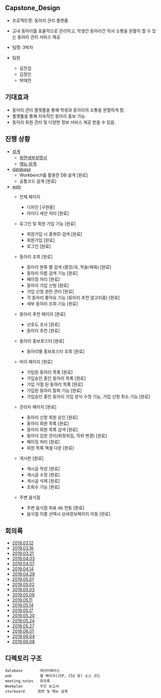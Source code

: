 ## Capstone_Design
- 프로젝트명: 동아리 관리 플랫폼

- 교내 동아리를 효율적으로 관리하고, 학생간 동아리간 의사 소통을 원활히 할 수 있는 동아리 관리 서비스 제공
- 팀명:  3박자  
- 팀원
   - 김진섭
   - 김정인
   - 박태언 
 
## 기대효과
 - 동아리 관리 플랫폼을 통해 학생과 동아리의 소통을 원할하게 함.
 - 플랫폼을 통해 지속적인 동아리 홍보 가능.
 - 동아리 회원 관리 및 다양한 정보 서비스 제공 받을 수 있음.

## 진행 상황
- [설계](https://github.com/Jinseop95/Capstone_Design/tree/master/storyboard)
   - [화면세부설명서](https://github.com/Jinseop95/Capstone_Design/blob/master/storyboard/3%EB%B0%95%EC%9E%90_%ED%99%94%EB%A9%B4%EC%84%B8%EB%B6%80%EC%84%A4%EB%AA%85%EC%84%9C.pptx) 
   - [메뉴 설계](https://github.com/Jinseop95/Capstone_Design/blob/master/storyboard/%EC%82%BC%EB%B0%95%EC%9E%90_%EC%BA%A1%EC%8A%A4%ED%86%A4_%EB%A9%94%EB%89%B4%EC%84%A4%EA%B3%84_v2.xlsx)
- [database](https://github.com/Jinseop95/Capstone_Design/tree/master/database)
  - Workbench를 활용한 DB 설계 [완료]
  - 공통코드 설계 [완료]
- [web](https://github.com/Jinseop95/Capstone_Design/tree/master/web)
  - 전체 페이지
       - 디자인 [구현중]  
       - 아이디 세션 처리 [완료]
       
  - 로그인 및 회원 가입 기능 [완료]
      - 회원가입 시 중복ID 검색 [완료]
      - 회원가입 [완료]
      - 로그인 [완료]    
      
  - 동아리 조회 [완료]
      - 동아리 분류 별 검색 (중앙/과, 학술/체육) [완료]
      - 동아리 이름 검색 기능 [완료]
      - 페이징 처리 [완료]
      - 동아리 가입 신청 [완료]  
      - 가입 신청 권한 관리 [완료]
      - 각 동아리 좋아요 기능 (동아리 추천 알고리즘) [완료]
      - 세부 동아리 조회 기능 [완료]
  
  - 동아리 추천 페이지 [완료]
      - 선호도 조사 [완료]
      - 동아리 추천 [완료]
  
  - 동아리 홍보포스터 [완료]
      - 동아리별 홍보포스터 조회 [완료]
  
  - 마이 페이지 [완료]
      - 가입된 동아리 목록 [완료]
      - 가입승인 중인 동아리 목록 [완료]
      - 가입 거절 된 동아리 목록 [완료]
      - 가입된 동아리 탈퇴 기능 [완료]
      - 가입승인 중인 동아리 가입 양식 수정 기능, 가입 신청 취소 기능 [완료]
      
  - 관리자 페이지 [완료]
      - 동아리 신청 회원 승인 [완료]
      - 동아리 회원 목록 [완료]
      - 동아리 회원 목록 검색 [완료]
      - 동아리 임원 관리(회장위임, 직위 변경) [완료]
      - 페이징 처리 [완료]
      - 회원 목록 엑셀 다운 [완료]
      
  - 게시판 [완료]
      - 게시글 작성 [완료]
      - 게시글 수정 [완료]
      - 게시글 삭제 [완료]
      - 조회수 기능 [완료]
      
  - 주변 음식점
      - 주변 음식점 좌표 db 연동 [완료]
      - 음식점 이름 선택시 상세정보페이지 이동 [완료]      
  

## 회의록
  - [2019.03.12](https://github.com/Jinseop95/Capstone_Design/blob/master/meeting_notes/2019_03_12.md)
  - [2019.03.16](https://github.com/Jinseop95/Capstone_Design/blob/master/meeting_notes/2019_03_16.md)
  - [2019.03.21](https://github.com/Jinseop95/Capstone_Design/blob/master/meeting_notes/2019_03_21.md)
  - [2019.04.03](https://github.com/Jinseop95/Capstone_Design/blob/master/meeting_notes/2019_04_03.md)
  - [2019.04.07](https://github.com/Jinseop95/Capstone_Design/blob/master/meeting_notes/2019_04_07.md)
  - [2019.04.14](https://github.com/Jinseop95/Capstone_Design/blob/master/meeting_notes/2019_04_14.md)
  - [2019.04.29](https://github.com/Jinseop95/Capstone_Design/blob/master/meeting_notes/2019_04_29.md)
  - [2019.05.01](https://github.com/Jinseop95/Capstone_Design/blob/master/meeting_notes/2019_05_01.md)
  - [2019.05.02](https://github.com/Jinseop95/Capstone_Design/blob/master/meeting_notes/2019_05_02.md)
  - [2019.05.03](https://github.com/Jinseop95/Capstone_Design/blob/master/meeting_notes/2019_05_03.md)
  - [2019.05.09](https://github.com/Jinseop95/Capstone_Design/blob/master/meeting_notes/2019_05_09.md)
  - [2019.05.11](https://github.com/Jinseop95/Capstone_Design/blob/master/meeting_notes/2019_05_11.md)
  - [2019.05.14](https://github.com/Jinseop95/Capstone_Design/blob/master/meeting_notes/2019_05_14.md)
  - [2019.05.17](https://github.com/Jinseop95/Capstone_Design/blob/master/meeting_notes/2019_05_17.md)
  - [2019.05.20](https://github.com/Jinseop95/Capstone_Design/blob/master/meeting_notes/2019_05_20.md)
  - [2019.05.24](https://github.com/Jinseop95/Capstone_Design/blob/master/meeting_notes/2019_05_24.md)
  - [2019.05.27](https://github.com/Jinseop95/Capstone_Design/blob/master/meeting_notes/2019_05_27.md)
  - [2019.06.01](https://github.com/Jinseop95/Capstone_Design/blob/master/meeting_notes/2019_06_01.md)
  - [2019.06.04](https://github.com/Jinseop95/Capstone_Design/blob/master/meeting_notes/2019_06_04.md)
  - [2019.06.08](https://github.com/Jinseop95/Capstone_Design/blob/master/meeting_notes/2019_06_08.md)
  

## 디렉토리 구조
```
database        데이터베이스 
web             웹 페이지(JSP, CSS 등) 소스 코드 
meeting_notes   회의록
Weekplan        주간 보고서
storboard      화면 및 메뉴 설계
```
